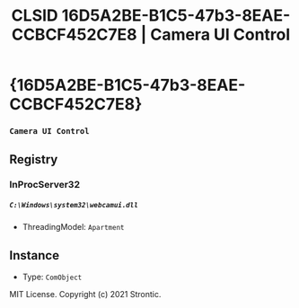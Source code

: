 ﻿---
title: "CLSID 16D5A2BE-B1C5-47b3-8EAE-CCBCF452C7E8 | Camera UI Control"
excerpt: What is COM-Object CLSID 16D5A2BE-B1C5-47b3-8EAE-CCBCF452C7E8?
---

# {16D5A2BE-B1C5-47b3-8EAE-CCBCF452C7E8}

### `Camera UI Control`

## Registry


### InProcServer32

##### `C:\Windows\system32\webcamui.dll`
* ThreadingModel: `Apartment`

## Instance

* Type: `ComObject`

MIT License. Copyright (c) 2021 Strontic.


